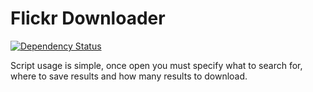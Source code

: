 Flickr Downloader
=================

[![Dependency Status](https://gemnasium.com/blipi/flickr-downloader.svg)](https://gemnasium.com/blipi/flickr-downloader)

Script usage is simple, once open you must specify what to search for, where to save results and how many results to download.


